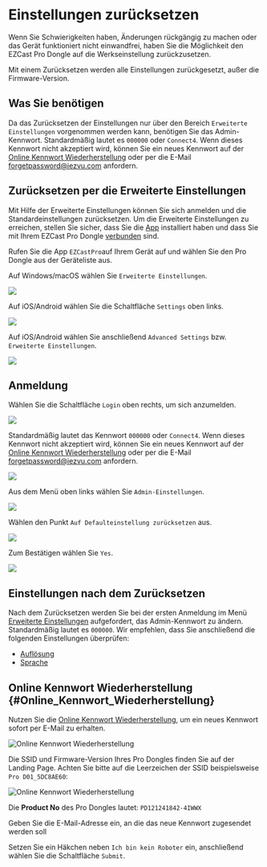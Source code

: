 # Einstellungen zurücksetzen

Wenn Sie Schwierigkeiten haben, Änderungen rückgängig zu machen oder das Gerät funktioniert nicht einwandfrei, haben Sie die Möglichkeit den EZCast Pro Dongle auf die Werkseinstellung zurückzusetzen.

Mit einem Zurücksetzen werden alle Einstellungen zurückgesetzt, außer die Firmware-Version.

## Was Sie benötigen

Da das Zurücksetzen der Einstellungen nur über den Bereich `Erweiterte Einstellungen` vorgenommen werden kann, benötigen Sie das Admin-Kennwort. Standardmäßig lautet es `000000` oder `Connect4`. Wenn dieses Kennwort nicht akzeptiert wird, können Sie ein neues Kennwort auf der [Online Kennwort Wiederherstellung](#Online_Kennwort_Wiederherstellung) oder per die E-Mail [forgetpassword@iezvu.com](mailto:forgetpassword@iezvu.com) anfordern.

## Zurücksetzen per die Erweiterte Einstellungen

Mit Hilfe der Erweiterte Einstellungen können Sie sich anmelden und die Standardeinstellungen zurücksetzen. Um die Erweiterte Einstellungen zu erreichen, stellen Sie sicher, dass Sie die [App](quickstart.md#InstallApp) installiert haben und dass Sie mit Ihrem EZCast Pro Dongle [verbunden](quickstart.md#app-mit-ezcast-pro-dongle-verbinden) sind.

Rufen Sie die App `EZCastPro`auf Ihrem Gerät auf und wählen Sie den Pro Dongle aus der Geräteliste aus.

Auf Windows/macOS wählen Sie `Erweiterte Einstellungen`.

![](/assets/img/Win-App-Advanced-Settings.jpg)

Auf iOS/Android wählen Sie die Schaltfläche `Settings` oben links.

![](/assets/img/iOS_settings.png)

Auf iOS/Android wählen Sie anschließend `Advanced Settings` bzw. `Erweiterte Einstellungen`.

![](/assets/img/iOS_adv-settings.png)

## Anmeldung

Wählen Sie die Schaltfläche `Login` oben rechts, um sich anzumelden.

![](/assets/img/EZCast_Login.jpg)

Standardmäßig lautet das Kennwort `000000` oder `Connect4`. Wenn dieses Kennwort nicht akzeptiert wird, können Sie ein neues Kennwort auf der [Online Kennwort Wiederherstellung](#Online_Kennwort_Wiederherstellung) oder per die E-Mail [forgetpassword@iezvu.com](mailto:forgetpassword@iezvu.com) anfordern.

![](/assets/img/EZCast_Enter-Password.jpg)

Aus dem Menü oben links wählen Sie `Admin-Einstellungen`.

![](/assets/img/ezcastpro.II.select.admineinstellungen.jpg)

Wählen den Punkt `Auf Defaulteinstellung zurücksetzen` aus.

![](/assets/img/ezcastpro.II.Standardeinstellungen.zuruecksetzen.jpg)

Zum Bestätigen wählen Sie `Yes`.

![](/assets/img/reset_confirm.png)

## Einstellungen nach dem Zurücksetzen

Nach dem Zurücksetzen werden Sie bei der ersten Anmeldung im Menü [Erweiterte Einstellungen](adv.settings.md) aufgefordert, das Admin-Kennwort zu ändern. Standardmäßig lautet es `000000`. Wir empfehlen, dass Sie anschließend die folgenden Einstellungen überprüfen:

* [Auflösung](adv.settings.md#Auflösung)
* [Sprache](adv.settings.md#Sprache)

## Online Kennwort Wiederherstellung {#Online_Kennwort_Wiederherstellung}

Nutzen Sie die [Online Kennwort Wiederherstellung](https://www.ezcast.com/service/product/support), um ein neues Kennwort sofort per E-Mail zu erhalten.

![Online Kennwort Wiederherstellung](/assets/img/online_password_recovery_stick.jpg)

Die SSID und Firmware-Version Ihres Pro Dongles finden Sie auf der Landing Page. Achten Sie bitte auf die Leerzeichen der SSID beispielsweise `Pro D01_5DC8AE60`:

![Online Kennwort Wiederherstellung](/assets/img/ProDongle_SSID_Firmware.jpg)

Die **Product No** des Pro Dongles lautet: `PD121241842-4IWWX`

Geben Sie die E-Mail-Adresse ein, an die das neue Kennwort zugesendet werden soll

Setzen Sie ein Häkchen neben `Ich bin kein Roboter` ein, anschließend wählen Sie die Schaltfläche `Submit`.




